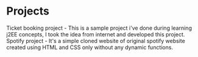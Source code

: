 # Projects
Ticket booking project - This is a sample project i've done during learning j2EE concepts, I took the idea from internet and developed this project.
Spotify project - It's a simple cloned website of original spotify website created using HTML and CSS only without any dynamic functions. 
